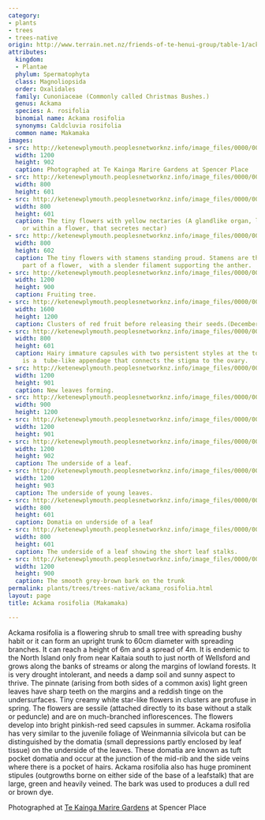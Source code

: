 ```yaml
---
category:
- plants
- trees
- trees-native
origin: http://www.terrain.net.nz/friends-of-te-henui-group/table-1/ackama-rosifolia-makamaka.html
attributes:
  kingdom:
  - Plantae
  phylum: Spermatophyta
  class: Magnoliopsida
  order: Oxalidales
  family: Cunoniaceae (Commonly called Christmas Bushes.)
  genus: Ackama
  species: A. rosifolia
  binomial name: Ackama rosifolia
  synonyms: Caldcluvia rosifolia
  common name: Makamaka
images:
- src: http://ketenewplymouth.peoplesnetworknz.info/image_files/0000/0003/8049/Ackama_rosifolia___Makamaka-015.JPG
  width: 1200
  height: 902
  caption: Photographed at Te Kainga Marire Gardens at Spencer Place
- src: http://ketenewplymouth.peoplesnetworknz.info/image_files/0000/0003/8064/Ackama_rosifolia__Makamaka.JPG
  width: 800
  height: 601
- src: http://ketenewplymouth.peoplesnetworknz.info/image_files/0000/0003/8044/Ackama_rosifolia___Makamaka-011.JPG
  width: 800
  height: 601
  caption: The tiny flowers with yellow nectaries (A glandlike organ, located outside
    or within a flower, that secretes nectar)
- src: http://ketenewplymouth.peoplesnetworknz.info/image_files/0000/0003/8069/Ackama_rosifolia__Makamaka-001.JPG
  width: 800
  height: 602
  caption: The tiny flowers with stamens standing proud. Stamens are the pollen-producing
    part of a flower,  with a slender filament supporting the anther.
- src: http://ketenewplymouth.peoplesnetworknz.info/image_files/0000/0004/9854/Ackama_rosifolia__Makamaka.-004.JPG
  width: 1200
  height: 900
  caption: Fruiting tree.
- src: http://ketenewplymouth.peoplesnetworknz.info/image_files/0000/0004/6554/Ackama_rosifolia__Makamaka__cluster_of_red_fruit.JPG
  width: 1600
  height: 1200
  caption: Clusters of red fruit before releasing their seeds.(December)
- src: http://ketenewplymouth.peoplesnetworknz.info/image_files/0000/0004/7064/Ackama_rosifolia__Makamaka__Caldcluvia_rosifolia.JPG
  width: 800
  height: 601
  caption: Hairy immature capsules with two persistent styles at the top.  A style
    is a  tube-like appendage that connects the stigma to the ovary.
- src: http://ketenewplymouth.peoplesnetworknz.info/image_files/0000/0004/9029/Ackama_rosifolia__Makamaka-001.JPG
  width: 1200
  height: 901
  caption: New leaves forming.
- src: http://ketenewplymouth.peoplesnetworknz.info/image_files/0000/0003/8079/Ackama_rosifolia__Makamaka-003.JPG
  width: 900
  height: 1200
- src: http://ketenewplymouth.peoplesnetworknz.info/image_files/0000/0004/9864/Ackama_rosifolia__Makamaka.-008.JPG
  width: 1200
  height: 901
- src: http://ketenewplymouth.peoplesnetworknz.info/image_files/0000/0004/9859/Ackama_rosifolia__Makamaka.-005.JPG
  width: 1200
  height: 902
  caption: The underside of a leaf.
- src: http://ketenewplymouth.peoplesnetworknz.info/image_files/0000/0004/9034/Ackama_rosifolia__Makamaka.JPG
  width: 1200
  height: 903
  caption: The underside of young leaves.
- src: http://ketenewplymouth.peoplesnetworknz.info/image_files/0000/0003/8084/Ackama_rosifolia__Makamaka-004.JPG
  width: 800
  height: 601
  caption: Domatia on underside of a leaf
- src: http://ketenewplymouth.peoplesnetworknz.info/image_files/0000/0003/8074/Ackama_rosifolia__Makamaka-002.JPG
  width: 800
  height: 601
  caption: The underside of a leaf showing the short leaf stalks.
- src: http://ketenewplymouth.peoplesnetworknz.info/image_files/0000/0003/8034/Ackama_rosifolia___Makamaka-006.JPG
  width: 1200
  height: 900
  caption: The smooth grey-brown bark on the trunk
permalink: plants/trees/trees-native/ackama_rosifolia.html
layout: page
title: Ackama rosifolia (Makamaka)

---
```

Ackama rosifolia is a flowering shrub to small tree with spreading bushy habit or it can form an upright trunk to 60cm diameter with spreading branches. It can reach a height of 6m and a spread of 4m. It is endemic to the North Island only from near Kaitaia south to just north of Wellsford and grows along the banks of streams or along the margins of lowland forests. It is very drought intolerant, and needs a damp soil and sunny aspect to thrive. The pinnate (arising from both sides of a common axis) light green leaves have sharp teeth on the margins and a reddish tinge on the undersurfaces. Tiny creamy white star-like flowers in clusters are profuse in spring. The flowers are sessile (attached directly to its base without a stalk or peduncle) and are on much-branched inflorescences. The flowers develop into bright pinkish-red seed capsules in summer. Ackama rosifolia has very similar to the juvenile foliage of Weinmannia silvicola but can be distinguished by the domatia (small depressions partly enclosed by leaf tissue) on the underside of the leaves. These domatia are known as tuft pocket domatia and occur at the junction of the mid-rib and the side veins where there is a pocket of hairs. Ackama rosifolia also has huge prominent stipules (outgrowths borne on either side of the base of a leafstalk) that are large, green and heavily veined. The bark was used to produces a dull red or brown dye.

Photographed at <a href="http://www.tekaingamarire.co.nz/" target="_blank">Te Kainga Marire Gardens</a> at Spencer Place
